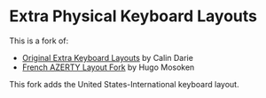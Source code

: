 # Extra Physical Keyboard Layouts

This is a fork of:
- [Original Extra Keyboard Layouts](https://github.com/calin-darie/extra-keyboard-layouts) by Calin Darie
- [French AZERTY Layout Fork](https://github.com/HugoMskn/extra-keyboard-layouts) by Hugo Mosoken

This fork adds the United States-International keyboard layout.